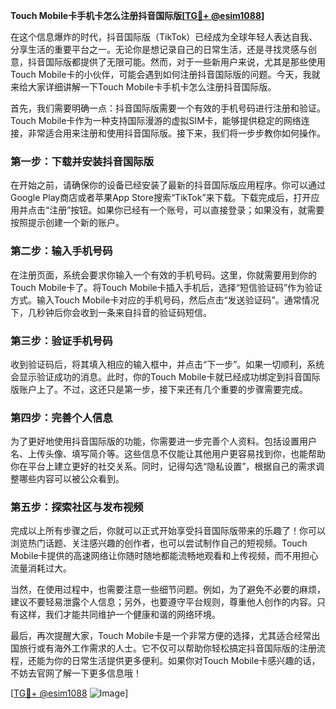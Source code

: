 **Touch Mobile卡手机卡怎么注册抖音国际版[[TG💪+ @esim1088](https://t.me/s/esim1088)]**

在这个信息爆炸的时代，抖音国际版（TikTok）已经成为全球年轻人表达自我、分享生活的重要平台之一。无论你是想记录自己的日常生活，还是寻找灵感与创意，抖音国际版都提供了无限可能。然而，对于一些新用户来说，尤其是那些使用Touch Mobile卡的小伙伴，可能会遇到如何注册抖音国际版的问题。今天，我就来给大家详细讲解一下Touch Mobile卡手机卡怎么注册抖音国际版。

首先，我们需要明确一点：抖音国际版需要一个有效的手机号码进行注册和验证。Touch Mobile卡作为一种支持国际漫游的虚拟SIM卡，能够提供稳定的网络连接，非常适合用来注册和使用抖音国际版。接下来，我们将一步步教你如何操作。

### 第一步：下载并安装抖音国际版

在开始之前，请确保你的设备已经安装了最新的抖音国际版应用程序。你可以通过Google Play商店或者苹果App Store搜索“TikTok”来下载。下载完成后，打开应用并点击“注册”按钮。如果你已经有一个账号，可以直接登录；如果没有，就需要按照提示创建一个新的账户。

### 第二步：输入手机号码

在注册页面，系统会要求你输入一个有效的手机号码。这里，你就需要用到你的Touch Mobile卡了。将Touch Mobile卡插入手机后，选择“短信验证码”作为验证方式。输入Touch Mobile卡对应的手机号码，然后点击“发送验证码”。通常情况下，几秒钟后你会收到一条来自抖音的验证码短信。

### 第三步：验证手机号码

收到验证码后，将其填入相应的输入框中，并点击“下一步”。如果一切顺利，系统会显示验证成功的消息。此时，你的Touch Mobile卡就已经成功绑定到抖音国际版账户上了。不过，这还只是第一步，接下来还有几个重要的步骤需要完成。

### 第四步：完善个人信息

为了更好地使用抖音国际版的功能，你需要进一步完善个人资料。包括设置用户名、上传头像、填写简介等。这些信息不仅能让其他用户更容易找到你，也能帮助你在平台上建立更好的社交关系。同时，记得勾选“隐私设置”，根据自己的需求调整哪些内容可以被公众看到。

### 第五步：探索社区与发布视频

完成以上所有步骤之后，你就可以正式开始享受抖音国际版带来的乐趣了！你可以浏览热门话题、关注感兴趣的创作者，也可以尝试制作自己的短视频。Touch Mobile卡提供的高速网络让你随时随地都能流畅地观看和上传视频，而不用担心流量消耗过大。

当然，在使用过程中，也需要注意一些细节问题。例如，为了避免不必要的麻烦，建议不要轻易泄露个人信息；另外，也要遵守平台规则，尊重他人创作的内容。只有这样，我们才能共同维护一个健康和谐的网络环境。

最后，再次提醒大家，Touch Mobile卡是一个非常方便的选择，尤其适合经常出国旅行或有海外工作需求的人士。它不仅可以帮助你轻松搞定抖音国际版的注册流程，还能为你的日常生活提供更多便利。如果你对Touch Mobile卡感兴趣的话，不妨去官网了解一下更多信息哦！

[[TG💪+ @esim1088](https://t.me/s/esim1088) ![Image](https://i.postimg.cc/4NQfJmqS/Snipaste-2025-05-13-00-14-12.png)]